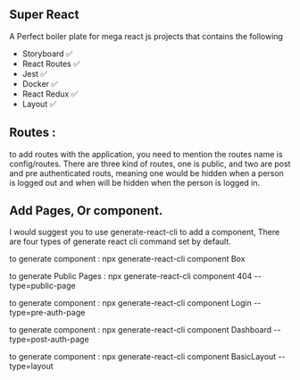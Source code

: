 ## Super React

A Perfect boiler plate for mega react js projects that contains the following

- Storyboard ✅
- React Routes ✅
- Jest ✅
- Docker ✅
- React Redux ✅
- Layout ✅

## Routes :

to add routes with the application, you need to mention the routes name is config/routes. There are three kind of routes, one is public, and two are post and pre authenticated routs, meaning one would be hidden when a person is logged out and when will be hidden when the person is logged in.

## Add Pages, Or component.

I would suggest you to use generate-react-cli to add a component, There are four types of generate react cli command set by default.

to generate component : npx generate-react-cli component Box

to generate Public Pages : npx generate-react-cli component 404 --type=public-page

to generate component : npx generate-react-cli component Login --type=pre-auth-page

to generate component : npx generate-react-cli component Dashboard --type=post-auth-page

to generate component : npx generate-react-cli component BasicLayout --type=layout
